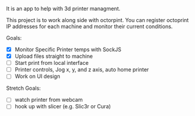 It is an app to help with 3d printer managment. 

This project is to work along side with octorpint.
You can register octoprint IP addresses for each machine and monitor their current conditions.

Goals:
* [x] Monitor Specific Printer temps with SockJS
* [x] Upload files straight to machine
* [ ] Start print from local interface
* [ ] Printer controls, Jog x, y, and z axis, auto home printer
* [ ] Work on UI design

Stretch Goals:
* [ ] watch printer from webcam
* [ ] hook up with slicer (e.g. Slic3r or Cura)
